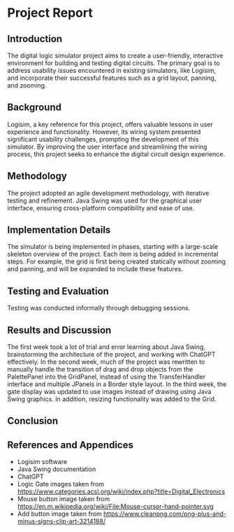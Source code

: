 # Project Report

## Introduction

The digital logic simulator project aims to create a user-friendly, interactive environment for building and testing digital circuits. The primary goal is to address usability issues encountered in existing simulators, like Logisim, and incorporate their successful features such as a grid layout, panning, and zooming.

## Background

Logisim, a key reference for this project, offers valuable lessons in user experience and functionality. However, its wiring system presented significant usability challenges, prompting the development of this simulator. By improving the user interface and streamlining the wiring process, this project seeks to enhance the digital circuit design experience.

## Methodology

The project adopted an agile development methodology, with iterative testing and refinement. Java Swing was used for the graphical user interface, ensuring cross-platform compatibility and ease of use.

## Implementation Details

The simulator is being implemented in phases, starting with a large-scale skeleton overview of the project. Each item is being added in incremental steps. For example, the grid is first being created statically without zooming and panning, and will be expanded to include these features.

## Testing and Evaluation

Testing was conducted informally through debugging sessions.

## Results and Discussion

The first week took a lot of trial and error learning about Java Swing, brainstorming the architecture of the project, and working with ChatGPT effectively.
In the second week, much of the project was rewritten to manually handle the transition of drag and drop objects from the PalettePanel into the GridPanel, instead of using the TransferHandler interface and multiple JPanels in a Border style layout.
In the third week, the gate display was updated to use images instead of drawing using Java Swing graphics. In addition, resizing functionality was added to the Grid.

## Conclusion

## References and Appendices

- Logisim software
- Java Swing documentation
- ChatGPT
- Logic Gate images taken from https://www.categories.acsl.org/wiki/index.php?title=Digital_Electronics
- Mouse button image taken from https://en.m.wikipedia.org/wiki/File:Mouse-cursor-hand-pointer.svg
- Add button image taken from https://www.cleanpng.com/png-plus-and-minus-signs-clip-art-3214188/